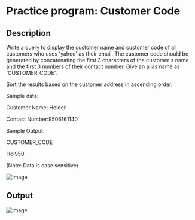 # Practice program: Customer Code

## Description

Write a query to display the customer name and customer code of all customers who uses 'yahoo' as their email. The customer code should be generated by concatenating the first 3 characters of the customer's name and the first 3 numbers of their contact number. Give an alias name as 'CUSTOMER_CODE'. 

Sort the results based on the customer address in ascending order.

Sample data:

Customer Name: Holder

Contact Number:9506161140

Sample Output:

CUSTOMER_CODE

Hol950

(Note: Data is case sensitive)

![image](https://github.com/Tan12d/PWC_RDBMS_using_Oracle/assets/100254217/e2e67189-24cd-484a-8f0e-6688f3f7ba97)

## Output

![image](https://github.com/Tan12d/PWC_RDBMS_using_Oracle/assets/100254217/ced7dfca-3efd-470a-84d2-5180e78011ee)
